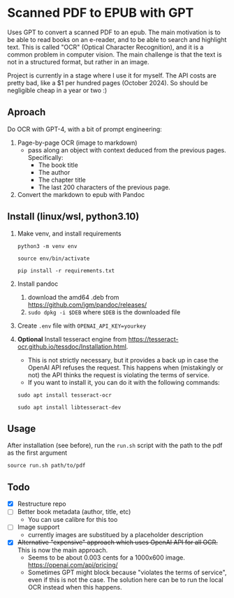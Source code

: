 # Scanned PDF to EPUB with GPT
Uses GPT to convert a scanned PDF to an epub. The main motivation is to be able to read books on an e-reader, and to be able to search and highlight text.
This is called "OCR" (Optical Character Recognition), and it is a common problem in computer vision. The main challenge is that the text is not in a structured format, but rather in an image.

Project is currently in a stage where I use it for myself. The API costs are pretty bad, like a $1 per hundred pages (October 2024). 
So should be negligible cheap in a year or two :)

## Aproach
Do OCR with GPT-4, with a bit of prompt engineering:
1. Page-by-page OCR (image to markdown)
    * pass along an object with context deduced from the previous pages. Specifically:
        * The book title
        * The author
        * The chapter title
        * The last 200 characters of the previous page.
3. Convert the markdown to epub with Pandoc

## Install (linux/wsl, python3.10)
1. Make venv, and install requirements

    `python3 -m venv env`

    `source env/bin/activate`

    `pip install -r requirements.txt`

2. Install pandoc
    1. download the amd64 .deb from https://github.com/jgm/pandoc/releases/
    2. `sudo dpkg -i $DEB` where `$DEB` is the downloaded file
3. Create `.env` file with `OPENAI_API_KEY=yourkey`

4. **Optional** Install tesseract engine from https://tesseract-ocr.github.io/tessdoc/Installation.html. 
    * This is not strictly necessary, but it provides a back up in case the OpenAI API refuses the request. This happens when (mistakingly or not) the API thinks the request is violating the terms of service.
    * If you want to install it, you can do it with the following commands:

    `sudo apt install tesseract-ocr`

    `sudo apt install libtesseract-dev`

## Usage
After installation (see before), run the `run.sh` script with the path to the pdf as the first argument

`source run.sh path/to/pdf`

## Todo
- [x] Restructure repo
- [ ] Better book metadata (author, title, etc)
    * You can use calibre for this too
- [ ] Image support
    * currently images are substitued by a placeholder description
- [x] ~~Alternative "expensive" approach  which uses OpenAI API for all OCR.~~ This is now the main approach.
    * Seems to be about 0.003 cents for a 1000x600 image. https://openai.com/api/pricing/
    * Sometimes GPT might block because "violates the terms of service", even if this is not the case. The solution here can be to run the local OCR instead when this happens.
